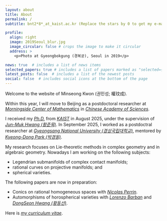 ```yaml
---
layout: about
title: About
permalink: /
subtitle: bnt2*8*_at_kaist.ac.kr (Replace the stars by 0 to get my e-mail address)

profile:
  align: right
  image: 2019Seoul_blur.jpg
  image_circular: false # crops the image to make it circular
  address: >
    <p>Photo at Gyeongbokgung (경복궁), Seoul in 2019</p>

news: true  # includes a list of news items
selected_papers: true # includes a list of papers marked as "selected={true}"
latest_posts: false  # includes a list of the newest posts
social: false  # includes social icons at the bottom of the page
---
```

Welcome to the website of Minseong Kwon (권민성; 權玟成).

Within this year, I will move to Beijing as a postdoctoral researcher at *[Morningside Center of Mathematics](http://www.mcm.ac.cn)* in *[Chinese Academy of Sciences](http://english.cas.cn)*.

I received my *[Ph.D.](https://library.kaist.ac.kr/search/ctlgSearch/posesn/view.do?bibctrlno=1142956&se=t0&ty=B&_csrf=6dc13d2d-1248-420e-93f0-e0c521a654ac&abstrView=y)* from *[KAIST](https://mathsci.kaist.ac.kr/)* in August 2025, under the supervision of *[Jun-Muk Hwang (황준묵)](https://www.ibs.re.kr/eng/sub02_02_03.do)*. In September 2025, I worked as a postdoctral researcher at *[Gyeongsang National University (경상국립대학교)](https://www.gnu.ac.kr/math/main.do)*, mentored by *[Kyeong-Dong Park (박경동)](https://sites.google.com/view/kdpark)*.

My research focuses on Lie-theoretic methods in complex geometry and in algebraic geometry. Nowadays I am working on the following subjects:
* Legendrian submanifolds of complex contact manifolds;
* rational curves on projective manifolds; and
* spherical varieties.

The following papers are now in preparation:
* Conics on rational homogeneous spaces with *[Nicolas Perrin](https://perso.pages.math.cnrs.fr/users/nicolas.perrin/)*.
* Automorphisms of horospherical varieties with *[Lorenzo Barban](https://sites.google.com/view/lorenzobarban/)* and *[DongSeon Hwang (황동선)](https://ccg.ibs.re.kr/members/)*.

Here is *<a href="assets/pdf/Curriculum_Vitae_Minseong_Kwon.pdf" target="_blank">my curriculum vitae</a>*.
